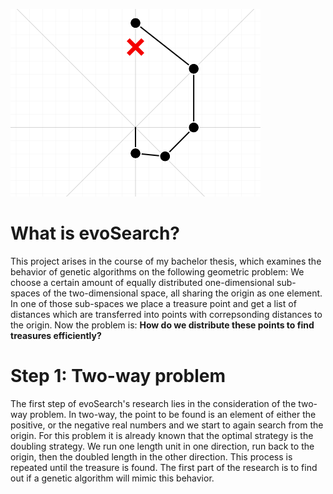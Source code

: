 ![Example search strategy](github-readme-graphic.png "Example search strategy")

# What is evoSearch?

This project arises in the course of my bachelor thesis, which examines the behavior of genetic algorithms on the following
geometric problem: We choose a certain amount of equally distributed one-dimensional sub-spaces of the two-dimensional space,
all sharing the origin as one element. In one of those sub-spaces we place a treasure point and get a list of distances which
are transferred into points with correpsonding distances to the origin. Now the problem is: **How do we distribute these points
to find treasures efficiently?**

# Step 1: Two-way problem
The first step of evoSearch's research lies in the consideration of the two-way problem. In two-way, the point to be found is
an element of either the positive, or the negative real numbers and we start to again search from the origin. For this problem
it is already known that the optimal strategy is the doubling strategy. We run one length unit in one direction, run back to the
origin, then the doubled length in the other direction. This process is repeated until the treasure is found.
The first part of the research is to find out if a genetic algorithm will mimic this behavior.
